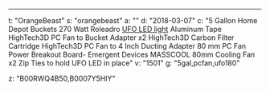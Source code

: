 ---
t: "OrangeBeast"
s: "orangebeast"
a: ""
d: "2018-03-07"
c: "5 Gallon Home Depot Buckets
    270 Watt Roleadro <a href='https://amzn.to/36NO5zr'>UFO LED light</a>
    Aluminum Tape
    HighTech3D PC Fan to Bucket Adapter x2
    HighTech3D Carbon Filter Cartridge 
    HighTech3D PC Fan to 4 Inch Ducting Adapter 80 mm
    PC Fan Power Breakout Board- Emergent Devices
    MASSCOOL 80mm Cooling Fan x2
    Zip Ties to hold UFO LED in place"
v: "1501"
g: "5gal,pcfan,ufo180"

z: "B00RWQ4B50,B0007Y5HIY"
